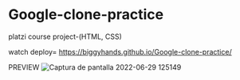 # Google-clone-practice
platzi course project-(HTML, CSS)


watch deploy= https://biggyhands.github.io/Google-clone-practice/

PREVIEW
![Captura de pantalla 2022-06-29 125149](https://user-images.githubusercontent.com/96136484/176502819-9672bd5a-d594-4f37-ad79-d7d25f6deb49.png)
